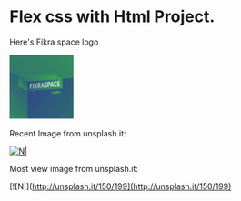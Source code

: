 # Flex css with Html Project.

Here's Fikra space logo
 
[![N|](https://github.com/Hussein-Net91/Flex/blob/master/assest/logo.png)](https://github.com/Hussein-Net91/Flex/blob/master/assest/logo.png)

Recent Image from unsplash.it:

[![N|](http://unsplash.it/100/120)](http://unsplash.it/100/120) 


Most view image from unsplash.it:

[![N|](http://unsplash.it/150/199](http://unsplash.it/150/199)

